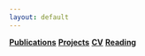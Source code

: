 ```yaml
---
layout: default
---
```



**[Publications](./publications-page.html)**              **[Projects](./publications-page.html)**            **[CV](./publications-page.html)**            **[Reading](./publications-page.html)**


